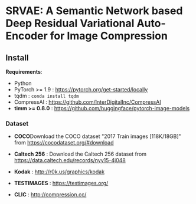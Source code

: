 # SRVAE: A Semantic Network based Deep Residual Variational Auto-Encoder for Image Compression
## Install

**Requirements**:

- Python
- PyTorch >= 1.9 : https://pytorch.org/get-started/locally
- tqdm : `conda install tqdm`
- CompressAI : https://github.com/InterDigitalInc/CompressAI
- **timm >= 0.8.0** : https://github.com/huggingface/pytorch-image-models

### Dataset

- **COCO**Download the COCO dataset "2017 Train images [118K/18GB]" from https://cocodataset.org/#download
- **Caltech 256** : Download the Caltech 256 dataset from https://data.caltech.edu/records/nyy15-4j048

- **Kodak** : http://r0k.us/graphics/kodak
- **TESTIMAGES** : https://testimages.org/
- **CLIC** : http://compression.cc/

